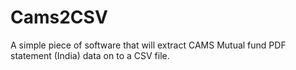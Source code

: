 # Cams2CSV
A simple piece of software that will extract CAMS Mutual fund PDF statement (India) data on to a CSV file.
